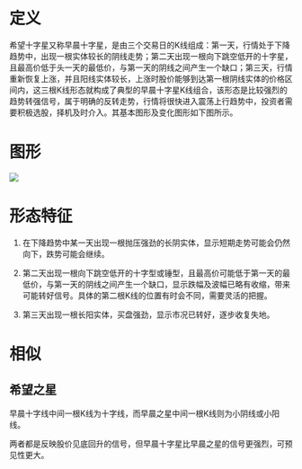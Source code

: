 # 定义
希望十字星又称早晨十字星，是由三个交易日的K线组成：第一天，行情处于下降趋势中，出现一根实体较长的阴线走势；第二天出现一根向下跳空低开的十字星，且最高价低于头一天的最低价，与第一天的阴线之间产生一个缺口；第三天，行情重新恢复上涨，并且阳线实体较长，上涨时股价能够到达第一根阴线实体的价格区间内，这三根K线形态就构成了典型的早晨十字星K线组合，该形态是比较强烈的趋势转强信号，属于明确的反转走势，行情将很快进入震荡上行趋势中，投资者需要积极选股，择机及时介入。其基本图形及变化图形如下图所示。 

# 图形
![](http://wiki.mbalib.com/w/images/a/a5/%E6%97%A9%E6%99%A8%E4%B9%8B%E6%98%9F%E7%9A%84%E5%BD%A2%E6%80%81%E7%89%B9%E5%BE%81.jpg)

# 形态特征
1. 在下降趋势中某一天出现一根抛压强劲的长阴实体，显示短期走势可能会仍然向下，跌势可能会继续。

2. 第二天出现一根向下跳空低开的十字型或锤型，且最高价可能低于第一天的最低价，与第一天的阴线之间产生一个缺口，显示跌幅及波幅已略有收缩，带来可能转好信号。具体的第二根K线的位置有时会不同，需要灵活的把握。

3. 第三天出现一根长阳实体，买盘强劲，显示市况已转好，逐步收复失地。 


# 相似

## 希望之星
早晨十字线中间一根K线为十字线，而早晨之星中间一根K线则为小阴线或小阳线。 

两者都是反映股价见底回升的信号，但早晨十字星比早晨之星的信号更强烈，可预见性更大。 
